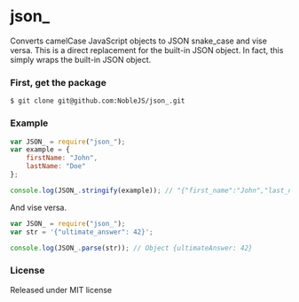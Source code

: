 json_
=====

Converts camelCase JavaScript objects to JSON snake_case and vise versa. This is a direct replacement for the built-in JSON object. In fact, this simply wraps the built-in JSON object.

### First, get the package

```
$ git clone git@github.com:NobleJS/json_.git
```

### Example

``` javascript
var JSON_ = require("json_");
var example = {
    firstName: "John",
    lastName: "Doe"
};

console.log(JSON_.stringify(example)); // "{"first_name":"John","last_name":"Doe"}"
```

And vise versa.

``` javascript
var JSON_ = require("json_");
var str = '{"ultimate_answer": 42}';

console.log(JSON_.parse(str)); // Object {ultimateAnswer: 42}
```

### License
Released under MIT license
